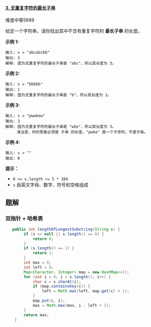 #### [3. 无重复字符的最长子串](https://leetcode-cn.com/problems/longest-substring-without-repeating-characters/)

难度中等5689

给定一个字符串，请你找出其中不含有重复字符的 **最长子串** 的长度。

 

**示例 1:**

```
输入: s = "abcabcbb"
输出: 3 
解释: 因为无重复字符的最长子串是 "abc"，所以其长度为 3。
```

**示例 2:**

```
输入: s = "bbbbb"
输出: 1
解释: 因为无重复字符的最长子串是 "b"，所以其长度为 1。
```

**示例 3:**

```
输入: s = "pwwkew"
输出: 3
解释: 因为无重复字符的最长子串是 "wke"，所以其长度为 3。
     请注意，你的答案必须是 子串 的长度，"pwke" 是一个子序列，不是子串。
```

**示例 4:**

```
输入: s = ""
输出: 0
```

 

**提示：**

-   `0 <= s.length <= 5 * 104`
-   `s` 由英文字母、数字、符号和空格组成



## 题解

### 双指针 + 哈希表

```java
   public int lengthOfLongestSubstring(String s) {
		if (s == null || s.length() == 0) {
			return 0;
		}
		if (s.length() == 1) {
            return 1;
        }
        int max = 0;
		int left = 0;
		Map<Character, Integer> map = new HashMap<>();
		for (int i = 0; i < s.length(); i++) {
			char c = s.charAt(i);
			if (map.containsKey(c)) {
				left = Math.max(left, map.get(c) + 1);
			}
			map.put(c, i);
			max = Math.max(max, i - left + 1);
		}
		return max;
    }
```

